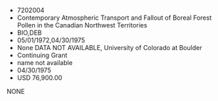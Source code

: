 * 7202004
* Contemporary Atmospheric Transport and Fallout of Boreal    Forest Pollen in the Canadian Northwest Territories
* BIO,DEB
* 05/01/1972,04/30/1975
* None   DATA NOT AVAILABLE, University of Colorado at Boulder
* Continuing Grant
*   name not available
* 04/30/1975
* USD 76,900.00

NONE